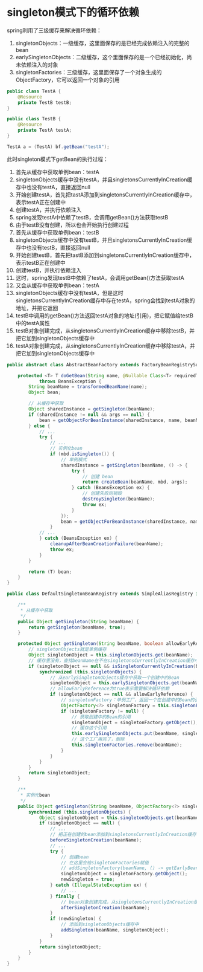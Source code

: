 # singleton模式下的循环依赖

spring利用了三级缓存来解决循环依赖：

1. singletonObjects：一级缓存，这里面保存的是已经完成依赖注入的完整的bean
2. earlySingletonObjects：二级缓存，这个里面保存的是一个已经初始化，尚未依赖注入的对象
3. singletonFactories：三级缓存，这里面保存了一个对象生成的ObjectFactory，它可以返回一个对象的引用

```java
public class TestA {
    @Resource
    private TestB testB;
}

public class TestB {
    @Resource
    private TestA testA;
}

TestA a = (TestA) bf.getBean("testA");
```

此时singleton模式下getBean的执行过程：

1. 首先从缓存中获取单例bean：testA
2. singletonObjects缓存中没有testA，并且singletonsCurrentlyInCreation缓存中也没有testA，直接返回null
3. 开始创建testA，首先把tastA添加到singletonsCurrentlyInCreation缓存中，表示testA正在创建中
4. 创建testA，并执行依赖注入
5. spring发现testA中依赖了testB，会调用getBean()方法获取testB
6. 由于testB没有创建，所以也会开始执行创建过程
7. 首先从缓存中获取单例bean：testB
8. singletonObjects缓存中没有testB，并且singletonsCurrentlyInCreation缓存中也没有testB，直接返回null
9. 开始创建testB，首先把tastB添加到singletonsCurrentlyInCreation缓存中，表示testB正在创建中
10. 创建testB，并执行依赖注入
11. 这时，spring发现testB中依赖了testA，会调用getBean()方法获取testA
12. 又会从缓存中获取单例bean：testA
13. singletonObjects缓存中没有testA，但是这时singletonsCurrentlyInCreation缓存中存在testA，spring会找到testA对象的地址，并把它返回
14. testB中调用的getBean()方法返回testA对象的地址(引用)，把它赋值给testB中的testA属性
15. testB对象创建完成，从singletonsCurrentlyInCreation缓存中移除testB，并把它加到singletonObjects缓存中
16. testA对象创建完成，从singletonsCurrentlyInCreation缓存中移除testA，并把它加到singletonObjects缓存中

```java
public abstract class AbstractBeanFactory extends FactoryBeanRegistrySupport implements ConfigurableBeanFactory {

    protected <T> T doGetBean(String name, @Nullable Class<T> requiredType, @Nullable Object[] args, boolean typeCheckOnly)
            throws BeansException {
        String beanName = transformedBeanName(name);
        Object bean;

        // 从缓存中获取
        Object sharedInstance = getSingleton(beanName);
        if (sharedInstance != null && args == null) {
            bean = getObjectForBeanInstance(sharedInstance, name, beanName, null);
        } else {
            // ...
            try {
                // ...
                // 实例化bean
                if (mbd.isSingleton()) {
                    // 单例模式
                    sharedInstance = getSingleton(beanName, () -> {
                        try {
                            // 创建 bean
                            return createBean(beanName, mbd, args);
                        } catch (BeansException ex) {
                            // 创建失败则销毁
                            destroySingleton(beanName);
                            throw ex;
                        }
                    });
                    bean = getObjectForBeanInstance(sharedInstance, name, beanName, mbd);
                }
            // ...
            } catch (BeansException ex) {
                cleanupAfterBeanCreationFailure(beanName);
                throw ex;
            }
        }

        return (T) bean;
    }
}

public class DefaultSingletonBeanRegistry extends SimpleAliasRegistry implements SingletonBeanRegistry {

    /**
     * 从缓存中获取
     */
    public Object getSingleton(String beanName) {
        return getSingleton(beanName, true);
    }

    protected Object getSingleton(String beanName, boolean allowEarlyReference) {
        // singletonObjects就是单例缓存
        Object singletonObject = this.singletonObjects.get(beanName);
        // 缓存里没有，查找beanName在不在singletonsCurrentlyInCreation缓存中
        if (singletonObject == null && isSingletonCurrentlyInCreation(beanName)) {
            synchronized (this.singletonObjects) {
                // 从earlySingletonObjects缓存中获取一个创建中的Bean
                singletonObject = this.earlySingletonObjects.get(beanName);
                // allowEarlyReference为true表示需要解决循环依赖
                if (singletonObject == null && allowEarlyReference) {
                    // singletonFactory：单例工厂，返回一个在创建中的Bean的引用
                    ObjectFactory<?> singletonFactory = this.singletonFactories.get(beanName);
                    if (singletonFactory != null) {
                        // 获取创建中的Bean的引用
                        singletonObject = singletonFactory.getObject();
                        // 缓存这个引用
                        this.earlySingletonObjects.put(beanName, singletonObject);
                        // 这个工厂用完了，删除
                        this.singletonFactories.remove(beanName);
                    }
                }
            }
        }
        return singletonObject;
    }

    /**
     * 实例化bean
     */
    public Object getSingleton(String beanName, ObjectFactory<?> singletonFactory) {
        synchronized (this.singletonObjects) {
            Object singletonObject = this.singletonObjects.get(beanName);
            if (singletonObject == null) {
                // ...
                // 把正在创建的bean添加到singletonsCurrentlyInCreation缓存中
                beforeSingletonCreation(beanName);
                // ...
                try {
                    // 创建bean
                    // 在这里会给singletonFactories赋值
                    // addSingletonFactory(beanName, () -> getEarlyBeanReference(beanName, mbd, bean));
                    singletonObject = singletonFactory.getObject();
                    newSingleton = true;
                } catch (IllegalStateException ex) {
                    // ...
                } finally {
                    // bean对象创建完成，从singletonsCurrentlyInCreation缓存中移除
                    afterSingletonCreation(beanName);
                }
                if (newSingleton) {
                    // 添加到singletonObjects缓存中
                    addSingleton(beanName, singletonObject);
                }
            }
            return singletonObject;
        }
    }
}
```
